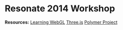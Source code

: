 # Resonate 2014 Workshop

**Resources:**
[Learning WebGL](http://learningwebgl.com/blog/?page_id=1217)
[Three.js](http://threejs.org/)
[Polymer Project](http://www.polymer-project.org/)
